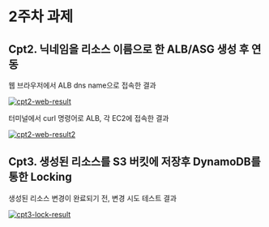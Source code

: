 # 2주차 과제 
## Cpt2. 닉네임을 리소스 이름으로 한 ALB/ASG 생성 후 연동

웹 브라우저에서 ALB dns name으로 접속한 결과

<a href="https://ibb.co/Tb2PJHm"><img src="https://i.ibb.co/hZ92rKD/cpt2-web-result.png" alt="cpt2-web-result" border="0"></a>

터미널에서 curl 명령어로 ALB, 각 EC2에 접속한 결과

<a href="https://ibb.co/7C2cWrb"><img src="https://i.ibb.co/r04P65v/cpt2-web-result2.png" alt="cpt2-web-result2" border="0"></a>

## Cpt3. 생성된 리소스를 S3 버킷에 저장후 DynamoDB를 통한 Locking 

생성된 리소스 변경이 완료되기 전, 변경 시도 테스트 결과

<a href="https://ibb.co/nmCTB7Q"><img src="https://i.ibb.co/YQZ6Xcf/cpt3-lock-result.png" alt="cpt3-lock-result" border="0"></a>

